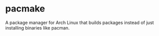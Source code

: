 # pacmake
A package manager for Arch Linux that builds packages instead of just installing binaries like pacman.
